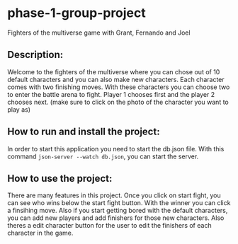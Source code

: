 # phase-1-group-project
Fighters of the multiverse game with Grant, Fernando and Joel 

## Description: 
Welcome to the fighters of the multiverse where you can chose out of 10 default characters and you can also make new characters. Each character comes with two finishing moves. With these characters you can choose two to enter the battle arena to fight. Player 1 chooses first and the player 2 chooses next. (make sure to click on the photo of the character you want to play as)

## How to run and install the project:
In order to start this application you need to start the db.json file. With this command `json-server --watch db.json`, you can start the server. 

## How to use the project: 
There are many features in this project. Once you click on start fight, you can see who wins below the start fight button. With the winner you can click a finsihing move. Also if you start getting bored with the default characters, you can add new players and add finishers for those new characters. Also theres a edit character button for the user to edit the finishers of each character in the game. 